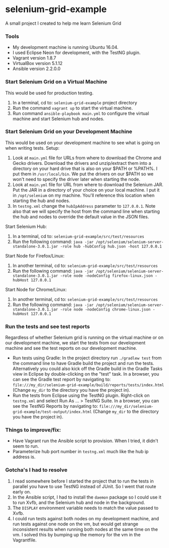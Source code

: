 # selenium-grid-example
A small project I created to help me learn Selenium Grid

### Tools
* My development machine is running Ubuntu 16.04.
* I used Eclipse Neon for development, with the TestNG plugin.
* Vagrant version 1.8.7
* VirtualBox version 5.1.12
* Ansible version 2.2.0.0

### Start Selenium Grid on a Virtual Machine
This would be used for production testing.

1. In a terminal, cd to: `selenium-grid-example` project directory
2. Run the command `vagrant up` to start the virtual machine.
3. Run command `ansible-playbook main.yml` to configure the virtual machine and start Selenium hub and nodes.

### Start Selenium Grid on your Development Machine
This would be used on your development machine to see what is going on when writing tests.
Setup:

1. Look at `main.yml` file for URLs from where to download the Chrome and Gecko drivers. Download the drivers and unzip/extract them into a directory on your hard drive that is also on your $PATH or %PATH%. I put them in  `/usr/local/bin`. We put the drivers on our $PATH so we won't need to specify the driver later when starting the node.
2. Look at `main.yml` file for URL from where to download the Selenium JAR. Put the JAR in a directory of your choice on your local machine. I put it in `/opt/selenium` on my machine. You'll reference this location when starting the hub and nodes.
3. In `testng.xml` change the `hubIpAddress` parameter to `127.0.0.1`. Note also that we will specify the host from the command line when starting the hub and nodes to override the default value in the JSON files.

Start Selenium Hub:

1. In a terminal, cd to: `selenium-grid-example/src/test/resources`
2. Run the following command: `java -jar /opt/selenium/selenium-server-standalone-3.0.1.jar -role hub -hubConfig hub.json -host 127.0.0.1`

Start Node for Firefox/Linux:

1. In another terminal, cd to: `selenium-grid-example/src/test/resources`
2. Run the following command: `java -jar /opt/selenium/selenium-server-standalone-3.0.1.jar -role node -nodeConfig firefox-linux.json -hubHost 127.0.0.1`

Start Node for Chrome/Linux:

1. In another terminal, cd to: `selenium-grid-example/src/test/resources`
2. Run the following command: `java -jar /opt/selenium/selenium-server-standalone-3.0.1.jar -role node -nodeConfig chrome-linux.json -hubHost 127.0.0.1`

### Run the tests and see test reports
Regardless of whether Selenium grid is running on the virtual machine or on our development machine, we start the tests from our development machine and see the test
reports on our development machine.
* Run tests using Gradle: In the project directory run `./gradlew test` from the command line to have Gradle build the project and run the tests. Alternatively you could also kick off the Gradle build in the Gradle Tasks view in Eclipse by double-clicking on the "test" task.
In a browser, you can see the Gradle test report by navigating to: `file:///my_dir/selenium-grid-example/build/reports/tests/index.html` (Change `my_dir` to the directory you have the project in).
* Run the tests from Eclipse using the TestNG plugin. Right-click on `testng.xml` and select Run As ... > TestNG Suite.
In a browser, you can see the TestNG Reports by navigating to: `file:///my_dir/selenium-grid-example/test-output/index.html` (Change `my_dir` to the directory you have the project in).

### Things to improve/fix:
* Have Vagrant run the Ansible script to provision. When I tried, it didn't seem to run.
* Parameterize hub port number in `testng.xml` much like the hub ip address is.

### Gotcha's I had to resolve
1. I read somewhere before I started the project that to run the tests in parallel you have to use TestNG instead of JUnit. So I went that route early on.
3. In the Ansible script, I had to install the `daemon` package so I could use it to run Xvfb, and the Selenium hub and node in the background.
4. The `DISPLAY` environment variable needs to match the value passed to Xvfb.
5. I could run tests against both nodes on my development machine, and run tests against one node on the vm, but would get strange inconsistent results when running both nodes at the same time on the vm.  I solved this by bumping up the memory for the vm in the Vagrantfile.
